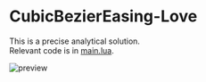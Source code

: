# CubicBezierEasing-Love

This is a precise analytical solution.  
Relevant code is in [main.lua](https://github.com/RNavega/CubicBezierEasing-Love/blob/main/main.lua).  

![preview](https://user-images.githubusercontent.com/28221053/192161743-e9009382-6eb7-4ab1-867b-b0cd044260e2.gif)
